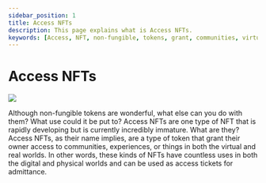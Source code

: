 ```yaml
---
sidebar_position: 1
title: Access NFTs
description: This page explains what is Access NFTs.
keywords: [Access, NFT, non-fungible, tokens, grant, communities, virtual, real worlds, tickets, experiences]
---
```


# Access NFTs

<div className="max-w-xl mx-auto">
  <img src="/img/nftAccess.png"/>
</div>

Although non-fungible tokens are wonderful, what else can you do with them? What use could it be put to? Access NFTs are one type of NFT that is rapidly developing but is currently incredibly immature. What are they? Access NFTs, as their name implies, are a type of token that grant their owner access to communities, experiences, or things in both the virtual and real worlds. In other words, these kinds of NFTs have countless uses in both the digital and physical worlds and can be used as access tickets for admittance.
